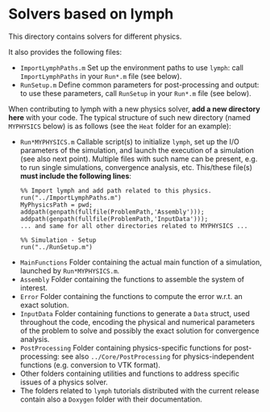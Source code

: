 # Solvers based on lymph #

This directory contains solvers for different physics.

It also provides the following files:
* `ImportLymphPaths.m`
	Set up the environment paths to use `lymph`: call `ImportLymphPaths` in your `Run*.m` file (see below).
* `RunSetup.m`
	Define common parameters for post-processing and output: to use these parameters, call `RunSetup` in your `Run*.m` file (see below).

When contributing to lymph with a new physics solver, **add a new directory here** with your code.
The typical structure of such new directory (named `MYPHYSICS` below) is as follows (see the `Heat` folder for an example):

* `Run*MYPHYSICS.m`
	Callable script(s) to initialize `lymph`, set up the I/O parameters of the simulation, and launch the execution of a simulation (see also next point).
	Multiple files with such name can be present, e.g. to run single simulations, convergence analysis, etc.
	This/these file(s) **must include the following lines**:
	```
	%% Import lymph and add path related to this physics.
	run("../ImportLymphPaths.m")
	MyPhysicsPath = pwd;
	addpath(genpath(fullfile(ProblemPath,'Assembly')));
	addpath(genpath(fullfile(ProblemPath,'InputData')));
	... and same for all other directories related to MYPHYSICS ...

	%% Simulation - Setup
	run("../RunSetup.m")
	```
* `MainFunctions`
	Folder containing the actual main function of a simulation, launched by `Run*MYPHYSICS.m`.
* `Assembly`
	Folder containing the functions to assemble the system of interest.
* `Error`
	Folder containing the functions to compute the error w.r.t. an exact solution.
* `InputData`
	Folder containing functions to generate a `Data` struct, used throughout the code, encoding the physical and numerical parameters of the problem to solve and possibly the exact solution for convergence analysis.
* `PostProcessing`
	Folder containing physics-specific functions for post-processing: see also `../Core/PostProcessing` for physics-independent functions (e.g. conversion to VTK format).
* Other folders containing utilities and functions to address specific issues of a physics solver.
* The folders related to `lymph` tutorials distributed with the current release contain also a `Doxygen` folder with their documentation.
